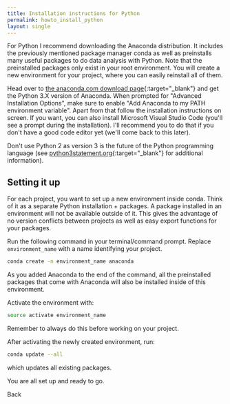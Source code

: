 ```yaml
---
title: Installation instructions for Python
permalink: howto_install_python
layout: single
---
```

For Python I recommend downloading the Anaconda distribution. It includes the previously mentioned package manager conda as well as preinstalls many useful packages to do data analysis with Python. Note that the preinstalled packages only exist in your root environment. You will create a new environment for your project, where you can easily reinstall all of them.

Head over to [the anaconda.com download page](https://www.anaconda.com/download){:target="_blank"} and get the Python 3.X version of Anaconda. When prompted for "Advanced Installation Options", make sure to enable "Add Anaconda to my PATH environment variable". Apart from that follow the installation instructions on screen. If you want, you can also install Microsoft Visual Studio Code (you'll see a prompt during the installation). I'll recommend you to do that if you don't have a good code editor yet (we'll come back to this later).

Don't use Python 2 as version 3 is the future of the Python programming language (see [python3statement.org](https://python3statement.org/){:target="_blank"} for additional information).

## Setting it up
For each project, you want to set up a new environment inside conda. Think of it as a separate Python installation + packages. A package installed in an environment will not be available outside of it. This gives the advantage of no version conflicts between projects as well as easy export functions for your packages.

Run the following command in your terminal/command prompt. Replace `environment_name` with a name identifying your project.
```bash
conda create -n environment_name anaconda
```

As you added Anaconda to the end of the command, all the preinstalled packages that come with Anaconda will also be installed inside of this environment.

Activate the environment with:
```bash
source activate environment_name
```

Remember to always do this before working on your project.

After activating the newly created environment, run:
```bash
conda update --all
```
which updates all existing packages.

You are all set up and ready to go.

<a onclick="window.history.back()">Back</a>